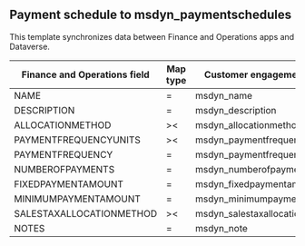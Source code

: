 ## Payment schedule to msdyn_paymentschedules

This template synchronizes data between Finance and Operations apps and Dataverse.

Finance and Operations field | Map type | Customer engagement field | Default value
---|---|---|---
NAME | = | msdyn_name | 
DESCRIPTION | = | msdyn_description | 
ALLOCATIONMETHOD | >< | msdyn_allocationmethod | 
PAYMENTFREQUENCYUNITS | >< | msdyn_paymentfrequencyunit | 
PAYMENTFREQUENCY | = | msdyn_paymentfrequency | 
NUMBEROFPAYMENTS | = | msdyn_numberofpayments | 
FIXEDPAYMENTAMOUNT | = | msdyn_fixedpaymentamount | 
MINIMUMPAYMENTAMOUNT | = | msdyn_minimumpaymentamount | 
SALESTAXALLOCATIONMETHOD | >< | msdyn_salestaxallocationmethod | 
NOTES | = | msdyn_note | 
